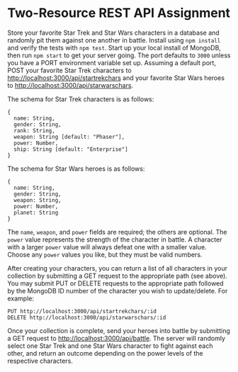 # Two-Resource REST API Assignment

Store your favorite Star Trek and Star Wars characters in a database and randomly pit them against one another in battle. Install using `npm install` and verify the tests with `npm test`. Start up your local install of MongoDB, then run `npm start` to get your server going. The port defaults to `3000` unless you have a PORT environment variable set up. Assuming a default port, POST your favorite Star Trek characters to <http://localhost:3000/api/startrekchars> and your favorite Star Wars heroes to <http://localhost:3000/api/starwarschars>.

The schema for Star Trek characters is as follows:
```
{
  name: String,
  gender: String,
  rank: String,
  weapon: String [default: "Phaser"],
  power: Number,
  ship: String [default: "Enterprise"]
}
```
The schema for Star Wars heroes is as follows:
```
{
  name: String,
  gender: String,
  weapon: String,
  power: Number,
  planet: String
}
```
The `name`, `weapon`, and `power` fields are required; the others are optional. The `power` value represents the strength of the character in battle. A character with a larger `power` value will always defeat one with a smaller value. Choose any `power` values you like, but they must be valid numbers.

After creating your characters, you can return a list of all characters in your collection by submitting a GET request to the appropriate path (see above). You may submit PUT or DELETE requests to the appropriate path followed by the MongoDB ID number of the character you wish to update/delete. For example:
```
PUT http://localhost:3000/api/startrekchars/:id
DELETE http://localhost:3000/api/starwarschars/:id
```
Once your collection is complete, send your heroes into battle by submitting a GET request to <http://localhost:3000/api/battle>. The server will randomly select one Star Trek and one Star Wars character to fight against each other, and return an outcome depending on the power levels of the respective characters.

